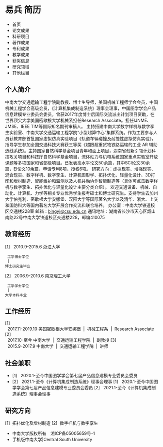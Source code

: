 # 易兵 简历
- 首页
- 论文成果
- 科研项目
- 著作成果
- 专利成果
- 教学成果
- 获奖信息
- 研究领域
- 其他栏目

## 个人简介
中南大学交通运输工程学院副教授、博士生导师，美国机械工程师学会会员，中国机械工程学会高级会员，《计算机集成制造系统》理事会理事，中国图学学会产品信息建模专业委员会委员。曾获2017年度博士后国际交流派出计划项目资助，在世界顶尖大学美国密歇根大学机械系担任Research Associate。担任IJNME、JMSE、IEEE TIM等国际知名期刊审稿人。
主持搭建中南大学数字样机与数字孪生实验室、中南大学交通运输工程学院“小型超算中心”集群系统。作为主要参与人员获教育部首批国家虚拟仿真实验项目《轨道车辆碰撞及耐撞性虚拟仿真实验》，指导学生参加全国交通科技大赛获三等奖《超限超重货物铁路运输的工业 AR 辅助选线系统》。主持国家自然科学基金项目青年和面上项目，湖南省创新引领计划科技攻关项目和科技厅自然科学基金项目，流体动力与机电系统国家重点实验室开放课题等多项国家和省部级项目。已发表高水平论文50余篇，其中SCI论文30余篇，EI论文10余篇，申请专利8项，授权6项。
研究方向：虚拟现实、增强现实、混合现实、数字样机、数字孪生、计算机图形学、拓扑优化、轻量化设计、3D打印和增材制造、智能维护和监测以及人机共融协作智能制造等（具体可点击数字样机与数字孪生、拓扑优化与轻量化设计主要分类介绍）。
欢迎交通设备、机械、自动化、计算机、力学等相关专业优秀学生报考硕士和博士研究生。支持学生去加州大学伯克利、密歇根大学安娜堡、汉阳大学等国际著名大学以及清华、浙大、上交和国防科大等国内著名大学开展合作交流和联合培养。
办公室：中南大学铁道校区交通楼228室
邮箱：bingyi@csu.edu.cn
通讯地址：湖南省长沙市天心区韶山南路22号中南大学铁道校区交通楼228，邮编410075

## 教育经历
[1] 
     2010.9-2015.6
浙江大学
    
    
    
     工学博士学位
     | 
    博士研究生毕业
[2] 
     2006.9-2010.6
南京理工大学
    
    
    
     工学学士学位
     | 
    大学本科毕业

## 工作经历
[1]         
                         2017.11-2019.10
美国密歇根大学安娜堡
                     | 
                机械工程系
                     | 
                Research Associate
[2]         
                         2017.10-至今
中南大学
                     | 
                交通运输工程学院
                     | 
                副教授
[3]         
                         2015.9-2017.9
中南大学
                     | 
                交通运输工程学院
                     | 
                讲师

## 社会兼职
- [1]  
2020.1-至今中国图学学会第七届产品信息建模专业委员会委员
- [2]  
2021.1-至今《计算机集成制造系统》理事会理事
[1]  
2020.1-至今中国图学学会第七届产品信息建模专业委员会委员
[2]  
2021.1-至今《计算机集成制造系统》理事会理事

## 研究方向
[1]  拓扑优化及增材制造
[2]  数字样机与数字孪生
- 中南大学版权所有　湘ICP备05005659号-1
- 手机版中南大学|Central South University
